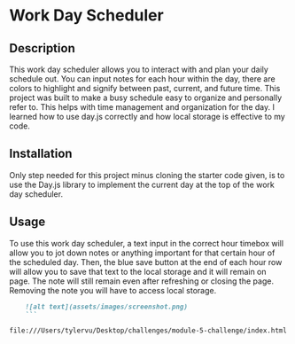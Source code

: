 # Work Day Scheduler

## Description

This work day scheduler allows you to interact with and plan your daily schedule out. You can input notes for each hour within the day, there are colors to highlight and signify between past, current, and future time. This project was built to make a busy schedule easy to organize and personally refer to. This helps with time management and organization for the day. I learned how to use day.js correctly and how local storage is effective to my code. 

## Installation 

Only step needed for this project minus cloning the starter code given, is to use the Day.js library to implement the current day at the top of the work day scheduler. 

## Usage 
To use this work day scheduler, a text input in the correct hour timebox will allow you to jot down notes or anything important for that certain hour of the scheduled day. Then, the blue save button at the end of each hour row will allow you to save that text to the local storage and it will remain on page. The note will still remain even after refreshing or closing the page. Removing the note you will have to access local storage. 

```md
    ![alt text](assets/images/screenshot.png)
    ```

file:///Users/tylervu/Desktop/challenges/module-5-challenge/index.html